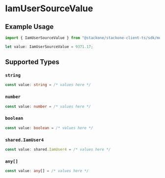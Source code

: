 # IamUserSourceValue

## Example Usage

```typescript
import { IamUserSourceValue } from "@stackone/stackone-client-ts/sdk/models/shared";

let value: IamUserSourceValue = 9371.17;
```

## Supported Types

### `string`

```typescript
const value: string = /* values here */
```

### `number`

```typescript
const value: number = /* values here */
```

### `boolean`

```typescript
const value: boolean = /* values here */
```

### `shared.IamUser4`

```typescript
const value: shared.IamUser4 = /* values here */
```

### `any[]`

```typescript
const value: any[] = /* values here */
```

